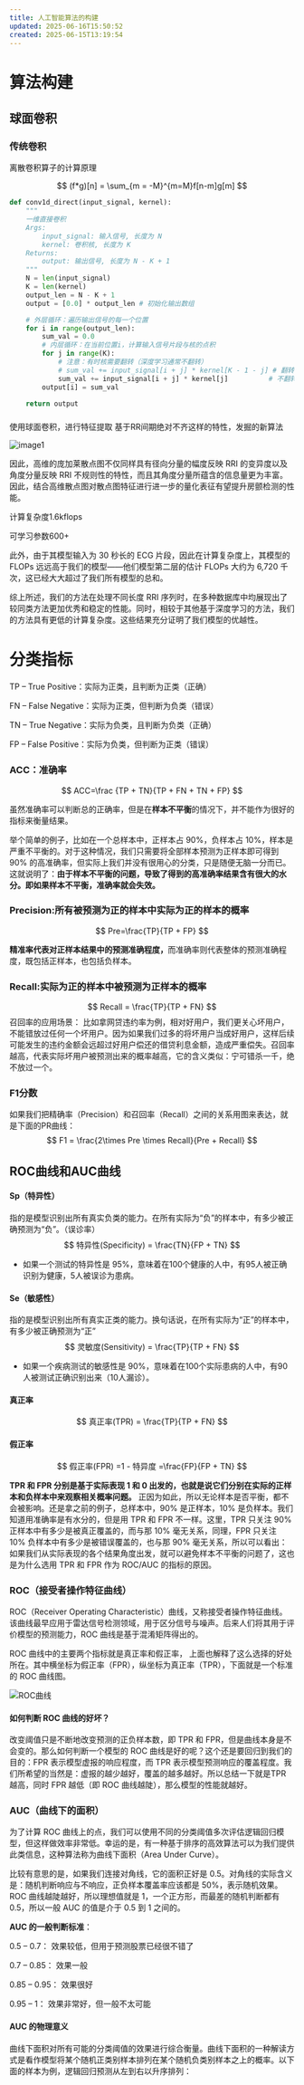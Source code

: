 ```yaml
---
title: 人工智能算法的构建
updated: 2025-06-16T15:50:52
created: 2025-06-15T13:19:54
---
```



# 算法构建
## 球面卷积
### 传统卷积

离散卷积算子的计算原理

$$
(f*g)[n] = \sum_{m = -M}^{m=M}f[n-m]g[m]
$$

```python
def conv1d_direct(input_signal, kernel):
    """
    一维直接卷积
    Args:
        input_signal: 输入信号, 长度为 N
        kernel: 卷积核, 长度为 K
    Returns:
        output: 输出信号, 长度为 N - K + 1
    """
    N = len(input_signal)
    K = len(kernel)
    output_len = N - K + 1
    output = [0.0] * output_len # 初始化输出数组

    # 外层循环：遍历输出信号的每一个位置
    for i in range(output_len):
        sum_val = 0.0
        # 内层循环：在当前位置i，计算输入信号片段与核的点积
        for j in range(K):
            # 注意：有时核需要翻转（深度学习通常不翻转）
            # sum_val += input_signal[i + j] * kernel[K - 1 - j] # 翻转核（信号处理风格）
            sum_val += input_signal[i + j] * kernel[j]          # 不翻转核（深度学习风格，互相关）
        output[i] = sum_val

    return output
```

###
使用球面卷积，进行特征提取
基于RR间期绝对不齐这样的特性，发掘的新算法


![image1](../../../resources/474b16b340784d65a3bfe05f154a8580.png)

因此，高维的庞加莱散点图不仅同样具有径向分量的幅度反映 RRI 的变异度以及角度分量反映 RRI 不规则性的特性，而且其角度分量所蕴含的信息量更为丰富。因此，结合高维散点图对散点图特征进行进一步的量化表征有望提升房颤检测的性能。

计算复杂度1.6kflops

可学习参数600+

此外，由于其模型输入为 30 秒长的 ECG 片段，因此在计算复杂度上，其模型的 FLOPs 远远高于我们的模型——他们模型第二层的估计 FLOPs 大约为 6,720 千次，这已经大大超过了我们所有模型的总和。

综上所述，我们的方法在处理不同长度 RRI 序列时，在多种数据库中均展现出了较同类方法更加优秀和稳定的性能。同时，相较于其他基于深度学习的方法，我们的方法具有更低的计算复杂度。这些结果充分证明了我们模型的优越性。


# 分类指标
TP – True Positive：实际为正类，且判断为正类（正确）

FN – False Negative：实际为正类，但判断为负类（错误）

TN – True Negative：实际为负类，且判断为负类（正确）

FP – False Positive：实际为负类，但判断为正类（错误）

### ACC：准确率

$$
ACC=\frac {TP + TN}{TP + FN + TN + FP}
$$

虽然准确率可以判断总的正确率，但是在**样本不平衡**的情况下，并不能作为很好的指标来衡量结果。

举个简单的例子，比如在一个总样本中，正样本占 90%，负样本占 10%，样本是严重不平衡的。对于这种情况，我们只需要将全部样本预测为正样本即可得到 90% 的高准确率，但实际上我们并没有很用心的分类，只是随便无脑一分而已。这就说明了：<b>由于样本不平衡的问题，导致了得到的高准确率结果含有很大的水分。即如果样本不平衡，准确率就会失效。</b>

### Precision:所有被预测为正的样本中实际为正的样本的概率
$$
Pre=\frac{TP}{TP + FP}
$$

<b>精准率代表对正样本结果中的预测准确程度，</b>而准确率则代表整体的预测准确程度，既包括正样本，也包括负样本。

### Recall:实际为正的样本中被预测为正样本的概率
$$
Recall = \frac{TP}{TP + FN}
$$
召回率的应用场景： 比如拿网贷违约率为例，相对好用户，我们更关心坏用户，不能错放过任何一个坏用户。因为如果我们过多的将坏用户当成好用户，这样后续可能发生的违约金额会远超过好用户偿还的借贷利息金额，造成严重偿失。召回率越高，代表实际坏用户被预测出来的概率越高，它的含义类似：宁可错杀一千，绝不放过一个。
### F1分数
如果我们把精确率（Precision）和召回率（Recall）之间的关系用图来表达，就是下面的PR曲线：
$$
F1 = \frac{2\times Pre \times Recall}{Pre + Recall}
$$

## ROC曲线和AUC曲线
#### Sp（特异性）
指的是模型识别出所有真实负类的能力。在所有实际为“负”的样本中，有多少被正确预测为“负”。（误诊率）
$$
特异性(Specificity) = \frac{TN}{FP + TN}
$$
- 如果一个测试的特异性是 95%，意味着在100个健康的人中，有95人被正确识别为健康，5人被误诊为患病。

#### Se（敏感性）
指的是模型识别出所有真实正类的能力。换句话说，在所有实际为“正”的样本中，有多少被正确预测为“正”
$$
灵敏度(Sensitivity) = \frac{TP}{TP + FN}
$$

- 如果一个疾病测试的敏感性是 90%，意味着在100个实际患病的人中，有90人被测试正确识别出来（10人漏诊）。

#### 真正率
$$
真正率(TPR) = \frac{TP}{TP + FN}
$$

#### 假正率
$$
假正率(FPR) =1 - 特异度 =\frac{FP}{FP + TN}
$$

<b>TPR 和 FPR 分别是基于实际表现 1 和 0 出发的，也就是说它们分别在实际的正样本和负样本中来观察相关概率问题。</b> 正因为如此，所以无论样本是否平衡，都不会被影响。还是拿之前的例子，总样本中，90% 是正样本，10% 是负样本。我们知道用准确率是有水分的，但是用 TPR 和 FPR 不一样。这里，TPR 只关注 90% 正样本中有多少是被真正覆盖的，而与那 10% 毫无关系，同理，FPR 只关注 10% 负样本中有多少是被错误覆盖的，也与那 90% 毫无关系，所以可以看出：如果我们从实际表现的各个结果角度出发，就可以避免样本不平衡的问题了，这也是为什么选用 TPR 和 FPR 作为 ROC/AUC 的指标的原因。

### ROC（接受者操作特征曲线）

ROC（Receiver Operating Characteristic）曲线，又称接受者操作特征曲线。该曲线最早应用于雷达信号检测领域，用于区分信号与噪声。后来人们将其用于评价模型的预测能力，ROC 曲线是基于混淆矩阵得出的。

ROC 曲线中的主要两个指标就是真正率和假正率， 上面也解释了这么选择的好处所在。其中横坐标为假正率（FPR），纵坐标为真正率（TPR），下面就是一个标准的 ROC 曲线图。

![ROC曲线](../../../resources/eca33cdd85dfd690f035a8a389e204c7.png)

#### 如何判断 ROC 曲线的好坏？

改变阈值只是不断地改变预测的正负样本数，即 TPR 和 FPR，但是曲线本身是不会变的。那么如何判断一个模型的 ROC 曲线是好的呢？这个还是要回归到我们的目的：FPR 表示模型虚报的响应程度，而 TPR 表示模型预测响应的覆盖程度。我们所希望的当然是：虚报的越少越好，覆盖的越多越好。所以总结一下就是TPR 越高，同时 FPR 越低（即 ROC 曲线越陡），那么模型的性能就越好。 

### AUC（曲线下的面积）

为了计算 ROC 曲线上的点，我们可以使用不同的分类阈值多次评估逻辑回归模型，但这样做效率非常低。幸运的是，有一种基于排序的高效算法可以为我们提供此类信息，这种算法称为曲线下面积（Area Under Curve）。

比较有意思的是，如果我们连接对角线，它的面积正好是 0.5。对角线的实际含义是：随机判断响应与不响应，正负样本覆盖率应该都是 50%，表示随机效果。 ROC 曲线越陡越好，所以理想值就是 1，一个正方形，而最差的随机判断都有 0.5，所以一般 AUC 的值是介于 0.5 到 1 之间的。

**AUC 的一般判断标准**：

0.5 – 0.7： 效果较低，但用于预测股票已经很不错了

0.7 – 0.85： 效果一般

0.85 – 0.95： 效果很好

0.95 – 1： 效果非常好，但一般不太可能

#### AUC 的物理意义

曲线下面积对所有可能的分类阈值的效果进行综合衡量。曲线下面积的一种解读方式是看作模型将某个随机正类别样本排列在某个随机负类别样本之上的概率。以下面的样本为例，逻辑回归预测从左到右以升序排列：